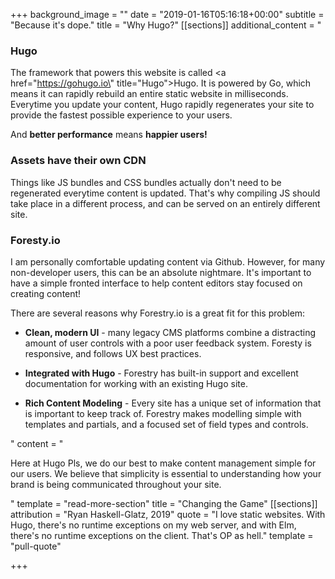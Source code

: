 +++
background_image = ""
date = "2019-01-16T05:16:18+00:00"
subtitle = "Because it's dope."
title = "Why Hugo?"
[[sections]]
additional_content = "<h3>Hugo</h3><p>The framework that powers this website is called <a href=\"https://gohugo.io\" title=\"Hugo\">Hugo</a>. It is powered by Go, which means it can rapidly rebuild an entire static website in milliseconds. Everytime you update your content, Hugo rapidly regenerates your site to provide the fastest possible experience to your users.</p><p>And <strong>better performance</strong> means <strong>happier users!</strong></p><h3>Assets have their own CDN</h3><p>Things like JS bundles and CSS bundles actually don't need to be regenerated everytime content is updated. That's why compiling JS should take place in a different process, and can be served on an entirely different site.</p><h3>Foresty.io</h3><p>I am personally comfortable updating content via Github. However, for many non-developer users, this can be an absolute nightmare. It's important to have a simple fronted interface to help content editors stay focused on creating content!</p><p>There are several reasons why Forestry.io is a great fit for this problem:</p><ul><li><p><strong>Clean, modern UI</strong> - many legacy CMS platforms combine a distracting amount of user controls with a poor user feedback system. Foresty is responsive, and follows UX best practices.</p></li><li><p><strong>Integrated with Hugo</strong> - Forestry has built-in support and excellent documentation for working with an existing Hugo site.</p></li><li><p><strong>Rich Content Modeling</strong> - Every site has a unique set of information that is important to keep track of. Forestry makes modelling simple with templates and partials, and a focused set of field types and controls.</p></li></ul>"
content = "<p>Here at Hugo Pls, we do our best to make content management simple for our users. We believe that simplicity is essential to understanding how your brand is being communicated throughout your site.</p>"
template = "read-more-section"
title = "Changing the Game"
[[sections]]
attribution = "Ryan Haskell-Glatz, 2019"
quote = "I love static websites. With Hugo, there's no runtime exceptions on my web server, and with Elm, there's no runtime exceptions on the client. That's OP as hell."
template = "pull-quote"

+++
